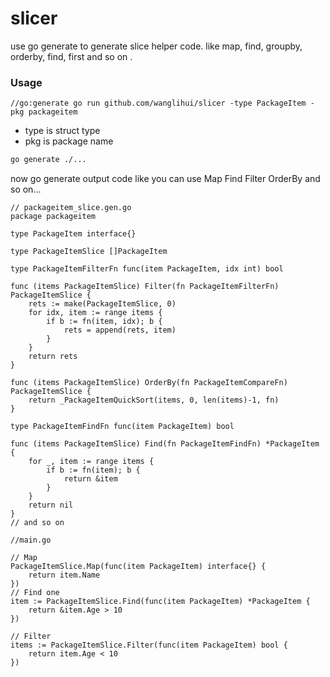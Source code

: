 # slicer

use go generate to generate slice helper code. like map, find, groupby, orderby, find, first and so on .

### Usage

```golang
//go:generate go run github.com/wanglihui/slicer -type PackageItem -pkg packageitem
```
- type is struct type
- pkg is package name

```bash
go generate ./...
```

now go generate output code like 
you can use Map Find Filter OrderBy and so on...

```golang
// packageitem_slice.gen.go
package packageitem

type PackageItem interface{}

type PackageItemSlice []PackageItem

type PackageItemFilterFn func(item PackageItem, idx int) bool

func (items PackageItemSlice) Filter(fn PackageItemFilterFn) PackageItemSlice {
	rets := make(PackageItemSlice, 0)
	for idx, item := range items {
		if b := fn(item, idx); b {
			rets = append(rets, item)
		}
	}
	return rets
}

func (items PackageItemSlice) OrderBy(fn PackageItemCompareFn) PackageItemSlice {
	return _PackageItemQuickSort(items, 0, len(items)-1, fn)
}

type PackageItemFindFn func(item PackageItem) bool

func (items PackageItemSlice) Find(fn PackageItemFindFn) *PackageItem {
	for _, item := range items {
		if b := fn(item); b {
			return &item
		}
	}
	return nil
}
// and so on

```

```golang
//main.go

// Map
PackageItemSlice.Map(func(item PackageItem) interface{} {
    return item.Name
})
// Find one
item := PackageItemSlice.Find(func(item PackageItem) *PackageItem {
    return &item.Age > 10
})

// Filter
items := PackageItemSlice.Filter(func(item PackageItem) bool {
    return item.Age < 10
})
```